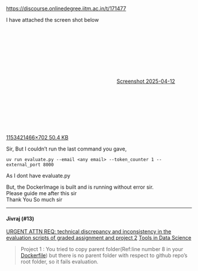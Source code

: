 https://discourse.onlinedegree.iitm.ac.in/t/171477

I have attached the screen shot below</p>
<p><div class="lightbox-wrapper"><a class="lightbox" data-download-href="/uploads/short-url/dBsRyoAfPZZ0uPWv6BaWMFfsBWM.png?dl=1" href="https://europe1.discourse-cdn.com/flex013/uploads/iitm/original/3X/5/f/5f58734cfd90a7011b3effca56b9023d51b773c0.png" rel="noopener nofollow ugc" title="Screenshot 2025-04-12 115342"><div class="meta"><svg aria-hidden="true" class="fa d-icon d-icon-far-image svg-icon"><use href="#far-image"></use></svg><span class="filename">Screenshot 2025-04-12 115342</span><span class="informations">1466×702 50.4 KB</span><svg aria-hidden="true" class="fa d-icon d-icon-discourse-expand svg-icon"><use href="#discourse-expand"></use></svg></div></a></div></p>
<p>Sir, But I couldn’t run the last command you gave,</p>
<pre><code class="lang-auto">uv run evaluate.py --email &lt;any email&gt; --token_counter 1 --external_port 8000
</code></pre>
<p>As I dont have evaluate.py</p>
<p>But, the DockerImage is built and is running without error sir.<br/>
Please guide me after this sir<br/>
Thank You So much sir</p><hr>

<h4>Jivraj (#13)</h4>
<aside class="quote" data-post="32" data-topic="173172">
<div class="title">
<div class="quote-controls"></div>

<a href="https://discourse.onlinedegree.iitm.ac.in/t/urgent-attn-req-technical-discrepancy-and-inconsistency-in-the-evaluation-scripts-of-graded-assignment-and-project-2/173172/32">URGENT ATTN REQ: technical discrepancy and inconsistency in the evaluation scripts of graded assignment and project 2</a> <a class="badge-category__wrapper" href="/c/courses/tds-kb/34"><span class="badge-category --has-parent" data-category-id="34" data-drop-close="true" data-parent-category-id="9" style="--category-badge-color: #0088CC; --category-badge-text-color: #FFFFFF; --parent-category-badge-color: #3AB54A;" title="This category is created to address subject-specific queries related to Tools in Data Science"><span class="badge-category__name">Tools in Data Science</span></span></a>
</div>
<blockquote>
    Project 1 : You tried to copy parent folder(Ref:line number 8 in your <a href="https://github.com/sudhishssn134/project_1_tds/blob/main/Dockerfile" rel="noopener nofollow ugc">Dockerfile</a>) but there is no parent folder with respect to github repo’s root folder, so it fails evaluation.
